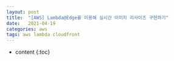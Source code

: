```yaml
---
layout: post
title:  "[AWS] Lambda@Edge를 이용해 실시간 이미지 리사이즈 구현하기"
date:   2021-04-19
categories: aws
tags: aws lambda cloudfront
---
```


* content
{:toc}

